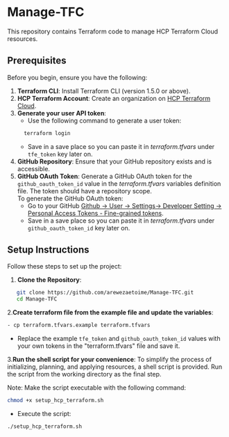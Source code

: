 # Manage-TFC

This repository contains Terraform code to manage HCP Terraform Cloud resources.

## Prerequisites

Before you begin, ensure you have the following:

1. **Terraform CLI**: Install Terraform CLI (version 1.5.0 or above).
2. **HCP Terraform Account**: Create an organization on [HCP Terraform Cloud](https://app.terraform.io).
3. **Generate your user API token**: 
   - Use the following command to generate a user token:
   ```bash
     terraform login
   ```
   - Save in a save place so you can paste it in _terraform.tfvars_ under `tfe_token` key later on.
4. **GitHub Repository**: Ensure that your GitHub repository exists and is accessible.
5. **GitHub OAuth Token**: Generate a GitHub OAuth token for the `github_oauth_token_id` value in the _terraform.tfvars_ variables definition file. The token should have a repository scope.  
   To generate the GitHub OAuth token:
   - Go to your GitHub [Github -> User -> Settings-> Developer Setting -> Personal Access Tokens - Fine-grained tokens](https://github.com/settings/tokens?type=beta).
   - Save in a save place so you can paste it in _terraform.tfvars_ under `github_oauth_token_id` key later on.


## Setup Instructions

Follow these steps to set up the project:

1. **Clone the Repository**:
```bash
   git clone https://github.com/arewezaetoime/Manage-TFC.git
   cd Manage-TFC
```

2.**Create terraform file from the example file and update the variables**:
```bash
- cp terraform.tfvars.example terraform.tfvars
```
- Replace the example `tfe_token` and `github_oauth_token_id` values with your own tokens in the "terraform.tfvars" file and save it.

3.**Run the shell script for your convenience**:
To simplify the process of initializing, planning, and applying resources, a shell script is provided. Run the script from the working directory as the final step.

Note: Make the script executable with the following command:
```bash
chmod +x setup_hcp_terraform.sh
```
- Execute the script:
```bash
./setup_hcp_terraform.sh
```